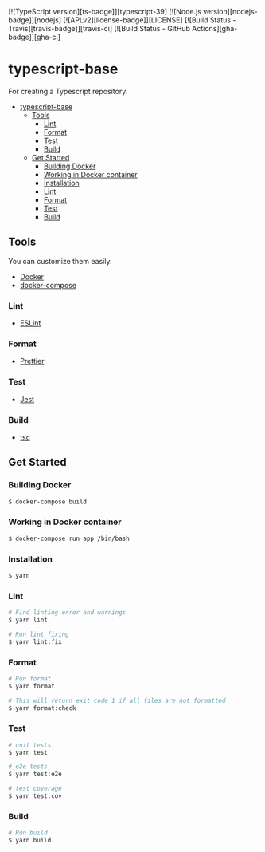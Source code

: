 [![TypeScript version][ts-badge]][typescript-39]
[![Node.js version][nodejs-badge]][nodejs]
[![APLv2][license-badge]][LICENSE]
[![Build Status - Travis][travis-badge]][travis-ci]
[![Build Status - GitHub Actions][gha-badge]][gha-ci]

# typescript-base

For creating a Typescript repository.

<!-- TOC -->

- [typescript-base](#typescript-base)
    - [Tools](#tools)
        - [Lint](#lint)
        - [Format](#format)
        - [Test](#test)
        - [Build](#build)
    - [Get Started](#get-started)
        - [Building Docker](#building-docker)
        - [Working in Docker container](#working-in-docker-container)
        - [Installation](#installation)
        - [Lint](#lint)
        - [Format](#format)
        - [Test](#test)
        - [Build](#build)

<!-- /TOC -->

## Tools

You can customize them easily.

- [Docker](https://www.docker.com/)
- [docker-compose](https://docs.docker.com/compose/)

### Lint
- [ESLint](https://eslint.org/)

### Format

- [Prettier](https://prettier.io/)

### Test

- [Jest](https://jestjs.io/)

### Build

- [tsc](https://www.typescriptlang.org/docs/handbook/compiler-options.html)

## Get Started

### Building Docker

```bash
$ docker-compose build
```

### Working in Docker container

```bash
$ docker-compose run app /bin/bash
```

### Installation

```bash
$ yarn
```

### Lint

```bash
# Find linting error and warnings
$ yarn lint

# Run lint fixing
$ yarn lint:fix
```

### Format

```bash
# Run format
$ yarn format

# This will return exit code 1 if all files are not formatted
$ yarn format:check
```

### Test

```bash
# unit tests
$ yarn test

# e2e tests
$ yarn test:e2e

# test coverage
$ yarn test:cov
```

### Build

```bash
# Run build
$ yarn build
```
